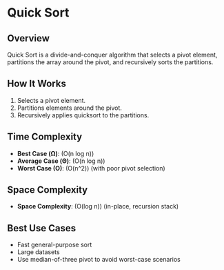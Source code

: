 # Quick Sort

## Overview
Quick Sort is a divide-and-conquer algorithm that selects a pivot element, partitions the array around the pivot, and recursively sorts the partitions.

## How It Works
1. Selects a pivot element.
2. Partitions elements around the pivot.
3. Recursively applies quicksort to the partitions.

## Time Complexity
- **Best Case (Ω)**: \(O(n log n)\)
- **Average Case (Θ)**: \(O(n log n)\)
- **Worst Case (O)**: \(O(n^2)\) (with poor pivot selection)

## Space Complexity
- **Space Complexity**: \(O(log n)\) (in-place, recursion stack)

## Best Use Cases
- Fast general-purpose sort
- Large datasets
- Use median-of-three pivot to avoid worst-case scenarios
